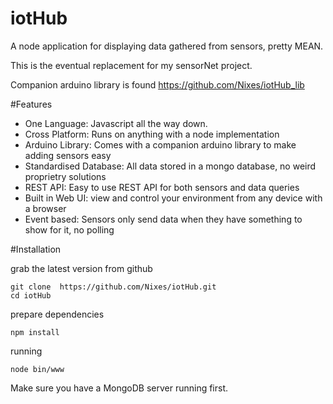 # iotHub
A node application for displaying data gathered from sensors, pretty MEAN.

This is the eventual replacement for my sensorNet project.

Companion arduino library is found https://github.com/Nixes/iotHub_lib

#Features
- One Language: Javascript all the way down.
- Cross Platform: Runs on anything with a node implementation
- Arduino Library: Comes with a companion arduino library to make adding sensors easy
- Standardised Database: All data stored in a mongo database, no weird proprietry solutions
- REST API: Easy to use REST API for both sensors and data queries
- Built in Web UI: view and control your environment from any device with a browser
- Event based: Sensors only send data when they have something to show for it, no polling

#Installation

grab the latest version from github
```
git clone  https://github.com/Nixes/iotHub.git
cd iotHub
```

prepare dependencies
```
npm install
```

running
```
node bin/www
```

Make sure you have a MongoDB server running first.
